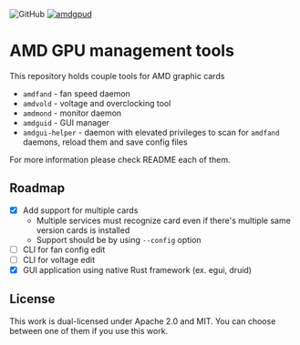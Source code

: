 ![GitHub](https://img.shields.io/github/license/Eraden/amdgpud)
[![amdgpud](https://badgen.net/badge/Discord%20Activity/Currently%20Online/green?icon=discord)](https://discord.gg/HXN2QXj3Gv)

# AMD GPU management tools

This repository holds couple tools for AMD graphic cards

* `amdfand` - fan speed daemon
* `amdvold` - voltage and overclocking tool
* `amdmond` - monitor daemon
* `amdguid` - GUI manager
* `amdgui-helper` - daemon with elevated privileges to scan for `amdfand` daemons, reload them and save config files

For more information please check README each of them.

## Roadmap

* [X] Add support for multiple cards
    * Multiple services must recognize card even if there's multiple same version cards is installed
    * Support should be by using `--config` option
* [ ] CLI for fan config edit
* [ ] CLI for voltage edit
* [X] GUI application using native Rust framework (ex. egui, druid)

## License

This work is dual-licensed under Apache 2.0 and MIT. You can choose between one of them if you use this work.
